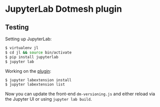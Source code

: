 # JupyterLab Dotmesh plugin


## Testing

Setting up JupyterLab:

```bash
$ virtualenv jl
$ cd jl && source bin/activate
$ pip install jupyterlab
$ jupyter lab
```

Working on the [plugin](http://jupyterlab.readthedocs.io/en/latest/developer/extension_dev.html):

```bash
$ jupyter labextension install
$ jupyter labextension list
```

Now you can update the front-end `dm-versioning.js` and either reload via the Jupyter UI or using `jupyter lab build`.